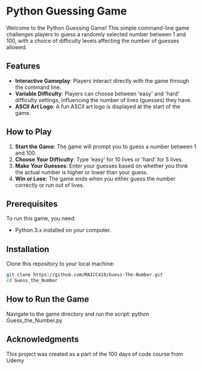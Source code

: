 # Python Guessing Game

Welcome to the Python Guessing Game! This simple command-line game challenges players to guess a randomly selected number between 1 and 100, with a choice of difficulty levels affecting the number of guesses allowed.


## Features

- **Interactive Gameplay**: Players interact directly with the game through the command line.
- **Variable Difficulty**: Players can choose between 'easy' and 'hard' difficulty settings, influencing the number of lives (guesses) they have.
- **ASCII Art Logo**: A fun ASCII art logo is displayed at the start of the game.

## How to Play

1. **Start the Game**: The game will prompt you to guess a number between 1 and 100.
2. **Choose Your Difficulty**: Type 'easy' for 10 lives or 'hard' for 5 lives.
3. **Make Your Guesses**: Enter your guesses based on whether you think the actual number is higher or lower than your guess.
4. **Win or Lose**: The game ends when you either guess the number correctly or run out of lives.

## Prerequisites

To run this game, you need:
- Python 3.x installed on your computer.

## Installation

Clone this repository to your local machine:
```bash
git clone https://github.com/MAICC410/Guess-The-Number.git
cd Guess_the_Number
```

## How to Run the Game
Navigate to the game directory and run the script:
python Guess_the_Number.py

## Acknowledgments
This project was created as a part of the 100 days of code course from Udemy
